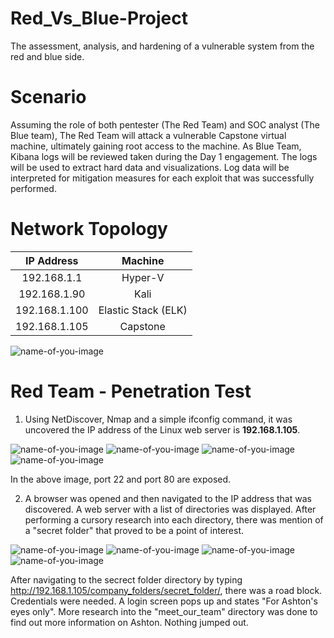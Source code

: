 # Red_Vs_Blue-Project
The assessment, analysis, and hardening of a vulnerable system from the red and blue side.

# Scenario

Assuming the role of both pentester (The Red Team) and SOC analyst (The Blue team), The Red Team will attack a vulnerable Capstone virtual machine, ultimately gaining root access to the machine. As Blue Team, Kibana logs will be reviewed taken during the Day 1 engagement. The logs will be used to extract hard data and visualizations. Log data will be interpreted for mitigation measures for each exploit that was successfully performed.

# Network Topology

|  IP Address   |       Machine       |
|:-------------:|:-------------------:|
|  192.168.1.1  |       Hyper-V       |
|  192.168.1.90 |         Kali        |
| 192.168.1.100 | Elastic Stack (ELK) |
| 192.168.1.105 |       Capstone      |

![name-of-you-image](https://github.com/ldover29/Red_Vs_Blue_Project/blob/d376cac01957cbf835b0715394d88edb26bec282/Images/Project%202%20-%20Network%20Diagram.jpg)

# Red Team - Penetration Test

1. Using NetDiscover, Nmap and a simple ifconfig command, it was uncovered the IP address of the Linux web server is **192.168.1.105**. 

![name-of-you-image](https://github.com/ldover29/Red_Vs_Blue_Project/blob/5ebd395fc5e24f73acfa663b82b8f98cd51502ce/Images/Screenshot%202021-11-04%20205454.png)
![name-of-you-image](https://github.com/ldover29/Red_Vs_Blue_Project/blob/5ebd395fc5e24f73acfa663b82b8f98cd51502ce/Images/Screenshot%202021-11-04%20205453.png)
![name-of-you-image](https://github.com/ldover29/Red_Vs_Blue_Project/blob/5ebd395fc5e24f73acfa663b82b8f98cd51502ce/Images/Screenshot%202021-11-06%20112341.png)
![name-of-you-image](https://github.com/ldover29/Red_Vs_Blue_Project/blob/5ebd395fc5e24f73acfa663b82b8f98cd51502ce/Images/Screenshot%202021-11-06%20112533.png)

In the above image, port 22 and port 80 are exposed.

2. A browser was opened and then navigated to the IP address that was discovered. A web server with a list of directories was displayed. After performing a cursory research into each directory, there was mention of a "secret folder" that proved to be a point of interest. 

![name-of-you-image](https://github.com/ldover29/Red_Vs_Blue_Project/blob/775e4bddce20634c247b0dc21a4d30fefb18d59e/Images/Screenshot%202021-11-06%20113607.png)
![name-of-you-image](https://github.com/ldover29/Red_Vs_Blue_Project/blob/775e4bddce20634c247b0dc21a4d30fefb18d59e/Images/Screenshot%202021-11-06%20114044.png)
![name-of-you-image](https://github.com/ldover29/Red_Vs_Blue_Project/blob/775e4bddce20634c247b0dc21a4d30fefb18d59e/Images/Screenshot%202021-11-06%20113801.png)
![name-of-you-image](https://github.com/ldover29/Red_Vs_Blue_Project/blob/775e4bddce20634c247b0dc21a4d30fefb18d59e/Images/Screenshot%202021-11-06%20114329.png)

After navigating to the secrect folder directory by typing http://192.168.1.105/company_folders/secret_folder/, there was a road block. Credentials were needed. A login screen pops up and states "For Ashton's eyes only". More research into the "meet_our_team" directory was done to find out more information on Ashton. Nothing jumped out. 


